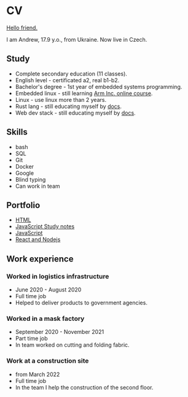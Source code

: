 # CV

[Hello friend.](./.bulshit/mr_robot.webp)

I am Andrew, 
17.9 y.o., from Ukraine. 
Now live in Czech.

## Study

- Complete secondary education (11 classes).
- English level - certificated a2, real b1-b2.
- Bachelor's degree - 1st year of embedded systems programming.
- Embedded linux - still learning [Arm Inc. online course](https://www.arm.com/resources/education/online-courses/embedded-linux).
- Linux - use linux more than 2 years.
- Rust lang - still educating myself by [docs](https://doc.rust-lang.org/book/).
- Web dev stack - still educating myself by [docs](https://developer.mozilla.org/en-US/).

## Skills

- bash
- SQL
- Git
- Docker
- Google
- Blind typing
- Can work in team

## Portfolio

- [HTML](https://wewrgegtyj.github.io/web/1_html/3_letter/index.html)
- [JavaScript Study notes](https://wewrgegtyj.github.io/web/3_js/0_study_notes/index.html)
- [JavaScript](https://wewrgegtyj.github.io/web/3_js/2_silly_story_generator/index.html)
- [React and Nodejs](https://github.com/wewrgegtyj/api_react_app)

## Work experience

### Worked in logistics infrastructure

- June 2020 - August 2020
- Full time job
- Helped to deliver products to government agencies.

### Worked in a mask factory

- September 2020 - November 2021
- Part time job
- In team worked on cutting and folding fabric.


### Work at a construction site

- from March 2022
- Full time job
- In the team I help the construction of the second floor.
